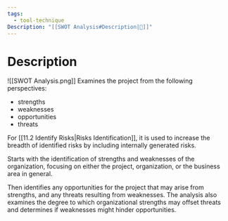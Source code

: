 ```yaml
---
tags:
  - tool-technique
Description: "[[SWOT Analysis#Description|📝]]"
---
```

# Description
![[SWOT Analysis.png]]
Examines the project from the following perspectives:
- strengths
- weaknesses
- opportunities
- threats

For [[11.2 Identify Risks|Risks Identification]], it is used to increase the breadth of identified risks by including internally generated risks.

Starts with the identification of strengths and weaknesses of the organization, focusing on either the project, organization, or the business area in general.

Then identifies any opportunities for the project that may arise from strengths, and any threats resulting from weaknesses. The analysis also examines the degree to which organizational strengths may offset threats and determines if weaknesses might hinder opportunities.
